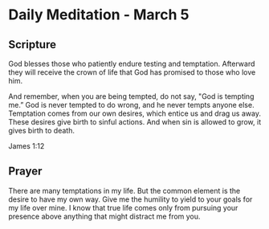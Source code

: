 # Daily Meditation - March 5

## Scripture

God blesses those who patiently endure testing and temptation. Afterward they
will receive the crown of life that God has promised to those who love him. 

And
remember, when you are being tempted, do not say, "God is tempting me.” God is
never tempted to do wrong, and he never tempts anyone else. Temptation comes
from our own desires, which entice us and drag us away. These desires give birth
to sinful actions. And when sin is allowed to grow, it gives birth to death.

James 1:12


## Prayer

There are many temptations in my life.  But the common element is the desire to
have my own way.  Give me the humility to yield to your goals for my life
over mine.  I know that true life comes only from pursuing your presence 
above anything that might distract me from you.

